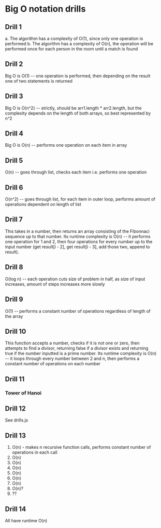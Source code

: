 # Big O notation drills

## Drill 1

a. The algorithm has a complexity of O(1), since only one operation is performed
b. The algorithm has a complexity of O(n), the operation will be performed once for each person in the room until a match is found

## Drill 2

Big O is O(1) -- one operation is performed, then depending on the result one of two statements is returned

## Drill 3

Big O is O(n^2) -- strictly, should be arr1.length * arr2.length, but the complexity depends on the length of both arrays, so best represented by n^2

## Drill 4

Big O is O(n) -- performs one operation on each item in array

## Drill 5

O(n) -- goes through list, checks each item i.e. performs one operation

## Drill 6

O(n^2) -- goes through list, for each item in outer loop, performs amount of operations dependent on length of list

## Drill 7

This takes in a number, then returns an array consisting of the Fibonnaci sequence up to that number.
Its runtime complexity is O(n) -- it performs one operation for 1 and 2, then four operations for every number up to the input number (get result[i - 2], get result[i - 3], add those two, append to result).

## Drill 8

O(log n) -- each operation cuts size of problem in half, as size of input increases, amount of steps increases more slowly

## Drill 9

O(1) -- performs a constant number of operations regardless of length of the array

## Drill 10

This function accepts a number, checks if it is not one or zero, then attempts to find a divisor, returning false if a divisor exists and returning true if the number inputted is a prime number.
Its runtime complexity is O(n) -- it loops through every number between 2 and n, then performs a constant number of operations on each number

## Drill 11

### Tower of Hanoi

## Drill 12

See drills.js

## Drill 13

1. O(n) - makes n recursive function calls, performs constant number of operations in each call
2. O(n)
3. O(n)
4. O(n)
5. O(n)
6. O(n)
7. O(n)
8. O(n)?
9. ??

## Drill 14

All have runtime O(n)